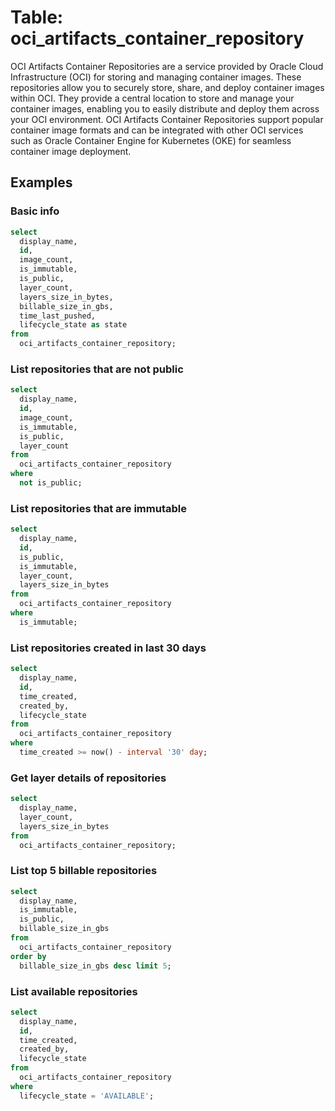 # Table: oci_artifacts_container_repository

OCI Artifacts Container Repositories are a service provided by Oracle Cloud Infrastructure (OCI) for storing and managing container images. These repositories allow you to securely store, share, and deploy container images within OCI. They provide a central location to store and manage your container images, enabling you to easily distribute and deploy them across your OCI environment. OCI Artifacts Container Repositories support popular container image formats and can be integrated with other OCI services such as Oracle Container Engine for Kubernetes (OKE) for seamless container image deployment.

## Examples

### Basic info

```sql
select
  display_name,
  id,
  image_count,
  is_immutable,
  is_public,
  layer_count,
  layers_size_in_bytes,
  billable_size_in_gbs,
  time_last_pushed,
  lifecycle_state as state
from
  oci_artifacts_container_repository;
```

### List repositories that are not public

```sql
select
  display_name,
  id,
  image_count,
  is_immutable,
  is_public,
  layer_count
from
  oci_artifacts_container_repository
where
  not is_public;
```

### List repositories that are immutable

```sql
select
  display_name,
  id,
  is_public,
  is_immutable,
  layer_count,
  layers_size_in_bytes
from
  oci_artifacts_container_repository
where
  is_immutable;
```

### List repositories created in last 30 days

```sql
select
  display_name,
  id,
  time_created,
  created_by,
  lifecycle_state
from
  oci_artifacts_container_repository
where
  time_created >= now() - interval '30' day;
```

### Get layer details of repositories

```sql
select
  display_name,
  layer_count,
  layers_size_in_bytes
from
  oci_artifacts_container_repository;
```

### List top 5 billable repositories

```sql
select
  display_name,
  is_immutable,
  is_public,
  billable_size_in_gbs
from
  oci_artifacts_container_repository
order by
  billable_size_in_gbs desc limit 5;
```

### List available repositories

```sql
select
  display_name,
  id,
  time_created,
  created_by,
  lifecycle_state
from
  oci_artifacts_container_repository
where
  lifecycle_state = 'AVAILABLE';
```